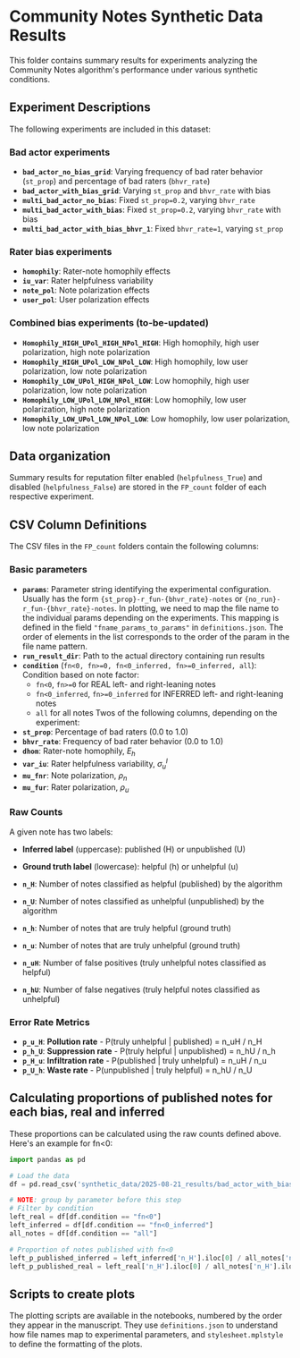 # Community Notes Synthetic Data Results

This folder contains summary results for experiments analyzing the Community Notes algorithm's performance under various synthetic conditions.

## Experiment Descriptions

The following experiments are included in this dataset:

### Bad actor experiments
- **`bad_actor_no_bias_grid`**: Varying frequency of bad rater behavior (`st_prop`) and percentage of bad raters (`bhvr_rate`)
- **`bad_actor_with_bias_grid`**: Varying `st_prop` and `bhvr_rate` with bias
- **`multi_bad_actor_no_bias`**: Fixed `st_prop=0.2`, varying `bhvr_rate`
- **`multi_bad_actor_with_bias`**: Fixed `st_prop=0.2`, varying `bhvr_rate` with bias
- **`multi_bad_actor_with_bias_bhvr_1`**: Fixed `bhvr_rate=1`, varying `st_prop`

### Rater bias experiments
- **`homophily`**: Rater-note homophily effects
- **`iu_var`**: Rater helpfulness variability
- **`note_pol`**: Note polarization effects
- **`user_pol`**: User polarization effects

### Combined bias experiments (to-be-updated)
- **`Homophily_HIGH_UPol_HIGH_NPol_HIGH`**: High homophily, high user polarization, high note polarization
- **`Homophily_HIGH_UPol_LOW_NPol_LOW`**: High homophily, low user polarization, low note polarization
- **`Homophily_LOW_UPol_HIGH_NPol_LOW`**: Low homophily, high user polarization, low note polarization
- **`Homophily_LOW_UPol_LOW_NPol_HIGH`**: Low homophily, low user polarization, high note polarization
- **`Homophily_LOW_UPol_LOW_NPol_LOW`**: Low homophily, low user polarization, low note polarization

## Data organization

Summary results for reputation filter enabled (`helpfulness_True`) and disabled (`helpfulness_False`) are stored in the `FP_count` folder of each respective experiment.

## CSV Column Definitions

The CSV files in the `FP_count` folders contain the following columns:

### Basic parameters
- **`params`**: Parameter string identifying the experimental configuration. Usually has the form `{st_prop}-r_fun-{bhvr_rate}-notes` or `{no_run}-r_fun-{bhvr_rate}-notes`. In plotting, we need to map the file name to the individual params depending on the experiments. This mapping is defined in the field `"fname_params_to_params"` in `definitions.json`. The order of elements in the list corresponds to the order of the param in the file name pattern.
- **`run_result_dir`**: Path to the actual directory containing run results
- **`condition`** (`fn<0, fn>=0, fn<0_inferred, fn>=0_inferred, all`): Condition based on note factor: 
    - `fn<0`, `fn>=0` for REAL left- and right-leaning notes
    - `fn<0_inferred`, `fn>=0_inferred` for INFERRED left- and right-leaning notes
    - `all` for all notes
Twos of the following columns, depending on the experiment:
- **`st_prop`**: Percentage of bad raters (0.0 to 1.0)
- **`bhvr_rate`**: Frequency of bad rater behavior (0.0 to 1.0)
- **`dhom`**: Rater-note homophily, $E_h$
- **`var_iu`**: Rater helpfulness variability, $\sigma_u^I$
- **`mu_fnr`**: Note polarization, $\rho_n$
- **`mu_fur`**: Rater polarization, $\rho_u$

### Raw Counts
A given note has two labels: 
- **Inferred label** (uppercase): published (H) or unpublished (U)
- **Ground truth label** (lowercase): helpful (h) or unhelpful (u)

- **`n_H`**: Number of notes classified as helpful (published) by the algorithm
- **`n_U`**: Number of notes classified as unhelpful (unpublished) by the algorithm
- **`n_h`**: Number of notes that are truly helpful (ground truth)
- **`n_u`**: Number of notes that are truly unhelpful (ground truth)
- **`n_uH`**: Number of false positives (truly unhelpful notes classified as helpful)
- **`n_hU`**: Number of false negatives (truly helpful notes classified as unhelpful)

### Error Rate Metrics
- **`p_u_H`**: **Pollution rate** - P(truly unhelpful | published) = n_uH / n_H
- **`p_h_U`**: **Suppression rate** - P(truly helpful | unpublished) = n_hU / n_h
- **`p_H_u`**: **Infiltration rate** - P(published | truly unhelpful) = n_uH / n_u
- **`p_U_h`**: **Waste rate** - P(unpublished | truly helpful) = n_hU / n_U

## Calculating proportions of published notes for each bias, real and inferred 

These proportions can be calculated using the raw counts defined above. Here's an example for fn<0:

```python
import pandas as pd 

# Load the data
df = pd.read_csv('synthetic_data/2025-08-21_results/bad_actor_with_bias_grid/FP_count/helpfulness_False.csv')

# NOTE: group by parameter before this step
# Filter by condition
left_real = df[df.condition == "fn<0"]
left_inferred = df[df.condition == "fn<0_inferred"]
all_notes = df[df.condition == "all"]

# Proportion of notes published with fn<0
left_p_published_inferred = left_inferred['n_H'].iloc[0] / all_notes['n_H'].iloc[0]
left_p_published_real = left_real['n_H'].iloc[0] / all_notes['n_H'].iloc[0]

```

## Scripts to create plots

The plotting scripts are available in the notebooks, numbered by the order they appear in the manuscript. They use `definitions.json` to understand how file names map to experimental parameters, and `stylesheet.mplstyle` to define the formatting of the plots. 
